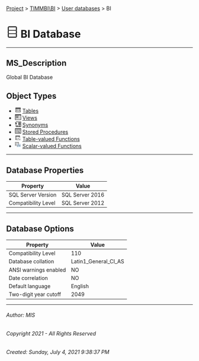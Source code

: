 #### 

[Project](../../../index.md) > [TIMMBI\\BI](../../index.md) > [User databases](../index.md) > BI

# ![Database](../../../Images/ntDatabase.png) BI Database

---

## <a name="#description"></a>MS_Description

Global BI Database

## <a name="#objecttypes"></a>Object Types

* ![Tables](../../../Images/Table.png) [Tables](Tables/Tables.md)
* ![Views](../../../Images/View.png) [Views](Views/Views.md)
* ![Synonyms](../../../Images/Synonym.png) [Synonyms](Synonyms/Synonyms.md)
* ![Stored Procedures](../../../Images/StoredProcedure.png) [Stored Procedures](Programmability/Stored_Procedures/Stored_Procedures.md)
* ![Table-valued Functions](../../../Images/Function_Table.png) [Table-valued Functions](Programmability/Functions/Table-valued_Functions/Table-valued_Functions.md)
* ![Scalar-valued Functions](../../../Images/Function_Scalar.png) [Scalar-valued Functions](Programmability/Functions/Scalar-valued_Functions/Scalar-valued_Functions.md)


---

## <a name="#dbproperties"></a>Database Properties

| Property | Value |
|---|---|
| SQL Server Version | SQL Server 2016 |
| Compatibility Level | SQL Server 2012 |


---

## <a name="#dboptions"></a>Database Options

| Property | Value |
|---|---|
| Compatibility Level | 110 |
| Database collation | Latin1_General_CI_AS |
| ANSI warnings enabled | NO |
| Date correlation | NO |
| Default language | English |
| Two-digit year cutoff | 2049 |


---

###### Author:  MIS

###### Copyright 2021 - All Rights Reserved

###### Created: Sunday, July 4, 2021 9:38:37 PM

